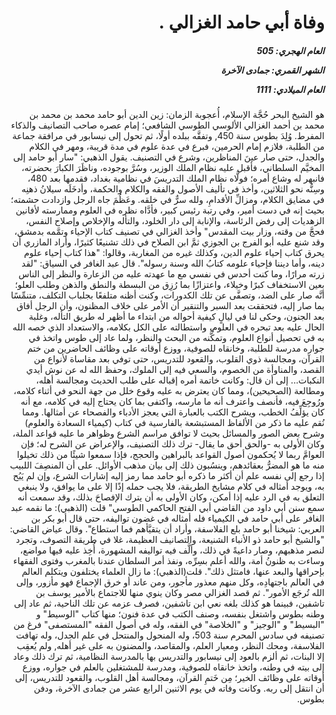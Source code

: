 <h1 dir="rtl">وفاة أبي حامد الغزالي .</h1>

<h5 dir="rtl">العام الهجري:  505

الشهر القمري: جمادى الآخرة

العام الميلادي: 1111</h5>

<p dir="rtl">هو الشيخ البحر حُجَّة الإسلام، أُعجوبة الزمان: زين الدين أبو حامد محمد بن محمد بن محمد بن أحمد الغزالي الألوسي الطوسي الشافعي؛ إمام عصره صاحب التصانيف والذكاء المفرط. وُلِدَ بطوس سنة 450, وتفقَّه ببلده أولًا، ثم تحول إلى نيسابور في مرافقة جماعة من الطلبة، فلازم إمام الحرمين، فبرع في عدة علوم في مدة قريبة، ومهر في الكلام والجدل، حتى صار عينَ المناظرين، وشرع في التصنيف. يقول الذهبي: "سار أبو حامد إلى المخيَّم السلطاني، فأقبل عليه نظام الملك الوزير، وسُرَّ بوجوده، وناظَرَ الكبارَ بحضرته، فانبهر له وشاع أمره؛ فولَّاه نظام الملك التدريسَ في نظامية بغداد، فقدمها بعد 480، وسِنُّه نحو الثلاثين، وأخذ في تأليف الأصول والفقه والكلام والحكمة، وأدخَلَه سيلانُ ذهنِه في مضايق الكلام، ومزالِّ الأقدامِ، ولله سرٌّ في خلقه. وعَظُمَ جاه الرجل وازدادت حشمته؛ بحيث إنه في دست أمير، وفي رتبة رئيس كبير، فأدَّاه نظره في العلوم وممارسته لأفانين الزهديات إلى رفض الرئاسة، والإنابة إلى دار الخلود، والتأله والإخلاص وإصلاح النفس، فحجَّ من وقته، وزار بيت المقدس" وأخذ الغزالي في تصنيف كتاب الإحياء وتمَّمه بدمشق، وقد شنع عليه أبو الفرج بن الجوزي ثمَّ ابن الصلاح في ذلك تشنيعًا كثيرًا، وأراد المازري أن يحرق كتاب إحياء علوم الدين، وكذلك غيره من المغاربة، وقالوا: "هذا كتاب إحياء علوم دينه، وأما ديننا فإحياء علومه كتابُ الله وسنة رسوله". قال عبد الغافر في السياق: "لقد زرته مرارًا، وما كنت أحدس في نفسي مع ما عهدته عليه من الزعارة والنظر إلى الناس بعين الاستخفاف كبرًا وخيلاء، واعتزازًا بما رُزِق من البسطة والنطق والذهن وطلب العلو؛ أنَّه صار على الضد، وتصفَّى عن تلك الكدورات، وكنت أظنه متلفعًا بجلباب التكلف، متنمِّسًا بما صار إليه، فتحققت بعد السبر والتنقير أن الأمر على خلاف المظنون، وأن الرجل أفاق بعد الجنون، وحكى لنا في ليالٍ كيفية أحواله من ابتداء ما أظهر له طريق التأله، وغلبة الحال عليه بعد تبحره في العلوم، واستطالته على الكل بكلامه، والاستعداد الذي خصه الله به في تحصيل أنواع العلوم، وتمكُّنه من البحث والنظر، ولما عاد إلى طوس واتخذ في جواره مدرسة للطلبة، وخانقاه للصوفية، ووزع أوقاته على وظائف الحاضرين من ختم القرآن، ومجالسة ذوي القلوب، والقعود للتدريس، حتى توفي بعد مقاساة لأنواع من القصد، والمناوأة من الخصوم، والسعي فيه إلى الملوك، وحفظ الله له عن نوش أيدي النكبات... إلى أن قال: وكانت خاتمة أمره إقباله على طلب الحديث ومجالسة أهله، ومطالعة (الصحيحين)، ومما كان يعترض به عليه وقوع خلل من جهة النحو في أثناء كلامه، ورُوجِعَ فيه، فأنصف واعترف أنه ما مارسه، واكتفى بما كان يحتاج إليه في كلامه، مع أنه كان يؤلِّفُ الخطب، ويشرح الكتب بالعبارة التي يعجز الأدباء والفصحاء عن أمثالها. ومما نُقم عليه ما ذكر من الألفاظ المستبشعة بالفارسية في كتاب (كيمياء السعادة والعلوم) وشرح بعض الصور والمسائل بحيث لا توافق مراسم الشرع وظواهر ما عليه قواعد الملة، وكان الأولى به -والحق أحق ما يقال- ترك ذلك التصنيف، والإعراض عن الشرح له؛ فإن العوامَّ ربما لا يُحكمون أصول القواعد بالبراهين والحجج، فإذا سمعوا شيئًا من ذلك تخيلوا منه ما هو المضرُّ بعقائدهم، وينسُبون ذلك إلى بيان مذهب الأوائل. على أن المنصِفَ اللبيب إذا رجع إلى نفسه علم أن أكثر ما ذكره أبو حامد مما رمز إليه إشارات الشرع، وإن لم يَبُح به، ويوجد أمثاله في كلام مشايخ الطريقة، فلا يجب حمله إذًا إلا على ما يوافق، ولا ينبغي التعلق به في الرد عليه إذا أمكن، وكان الأولى به أن يترك الإفصاحَ بذلك، وقد سمعت أنه سمع سنن أبي داود من القاضي أبي الفتح الحاكمي الطوسي" قلت (الذهبي): ما نقمه عبد الغافر على أبي حامد في الكيمياء فله أمثاله في غضون تواليفه، حتى قال أبو بكر بن العربي: شيخنا أبو حامد بلع الفلاسفة، وأراد أن يتقيَّأهم فما استطاع". وقال عياض القاضي: "والشيخ أبو حامد ذو الأنباء الشنيعة، والتصانيف العظيمة، غلا في طريقة التصوف، وتجرد لنصر مذهبهم، وصار داعيةً في ذلك، وألَّف فيه تواليفه المشهورة، أُخِذ عليه فيها مواضع، وساءت به ظنونُ أمة، والله أعلم بسِرِّه، ونفذ أمر السلطان عندنا بالمغرب وفتوى الفقهاء بإحراقها والبعد عنها، فامتثل ذلك". قلت(الذهبي): ما زال العلماء يختلفون ويتكلم العالم في العالم باجتهادِه، وكل منهم معذور مأجور، ومن عاند أو خرق الإجماع فهو مأزور، وإلى الله تُرجَع الأمور". ثم قصد الغزالي مصر وكان ينوي منها للاجتماع بالأمير يوسف بن تاشفين، فبينما هو كذلك بلغه نعي ابن تاشفين، فصرف عزمه عن تلك الناحية، ثم عاد إلى وطنه بطوس واشتغل بنفسه، وصنف الكتب في عدة فنون؛ منها كتاب "الوسيط" و "البسيط" و "الوجيز" و "الخلاصة" في الفقه، وله في أصول الفقه "المستصفى" فرغ من تصنيفه في سادس المحرم سنة 503، وله المنحول والمنتحل في علم الجدل، وله تهافت الفلاسفة، ومحك النظر، ومعيار العلم، والمقاصد، والمضنون به على غير أهله, ولم يُعقِب إلا البنات، ثم ألزم بالعود إلى نيسابور والتدريس بها بالمدرسة النظامية، ثم ترك ذلك وعاد إلى بيته في وطنه، واتخذ خانقاه للصوفية، ومدرسة للمشتغلين بالعلم في جواره، ووزع أوقاته على وظائف الخير؛ مِن خَتمِ القرآن، ومجالسة أهل القلوب، والقعود للتدريس، إلى أن انتقل إلى ربه. وكانت وفاته في يوم الاثنين الرابع عشر من جمادى الآخرة، ودفن بطوس.</p></br>

